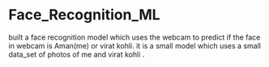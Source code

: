 # Face_Recognition_ML
built a face recognition model which uses the webcam to predict if the face in webcam is Aman(me) or virat kohli.
it is a small model which uses a small data_set of photos of me and virat kohli .
